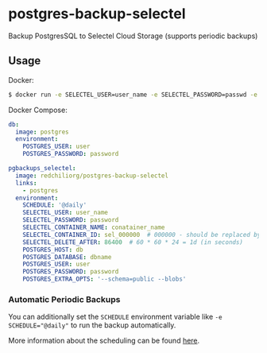 # postgres-backup-selectel

Backup PostgresSQL to Selectel Cloud Storage (supports periodic backups)

## Usage

Docker:
```sh
$ docker run -e SELECTEL_USER=user_name -e SELECTEL_PASSWORD=passwd -e SELECTEL_CONTAINER_NAME=container -e SELECTEL_DELETE_AFTER=86400 -e POSTGRES_DATABASE=dbname -e POSTGRES_USER=user -e POSTGRES_PASSWORD=password -e POSTGRES_HOST=localhost redchiliorg/postgres-backup-selectel
```

Docker Compose:
```yaml
db:
  image: postgres
  environment:
    POSTGRES_USER: user
    POSTGRES_PASSWORD: password

pgbackups_selectel:
  image: redchiliorg/postgres-backup-selectel
  links:
    - postgres
  environment:
    SCHEDULE: '@daily'
    SELECTEL_USER: user_name
    SELECTEL_PASSWORD: password
    SELECTEL_CONTAINER_NAME: conatainer_name
    SELECTEL_CONTAINER_ID: sel_000000  # 000000 - should be replaced by your id
    SELECTEL_DELETE_AFTER: 86400  # 60 * 60 * 24 = 1d (in seconds)
    POSTGRES_HOST: db
    POSTGRES_DATABASE: dbname
    POSTGRES_USER: user
    POSTGRES_PASSWORD: password
    POSTGRES_EXTRA_OPTS: '--schema=public --blobs'
```

### Automatic Periodic Backups

You can additionally set the `SCHEDULE` environment variable like `-e SCHEDULE="@daily"` to run the backup automatically.

More information about the scheduling can be found [here](http://godoc.org/github.com/robfig/cron#hdr-Predefined_schedules).
